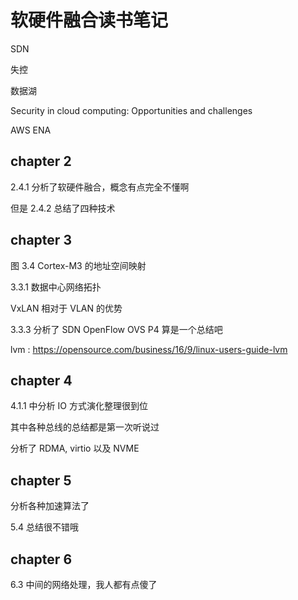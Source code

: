 # 软硬件融合读书笔记


SDN

失控

数据湖

Security in cloud computing: Opportunities and challenges

AWS ENA

## chapter 2
2.4.1 分析了软硬件融合，概念有点完全不懂啊

但是 2.4.2 总结了四种技术

## chapter 3
图 3.4 Cortex-M3 的地址空间映射

3.3.1 数据中心网络拓扑

VxLAN 相对于 VLAN 的优势

3.3.3 分析了 SDN OpenFlow OVS P4 算是一个总结吧

lvm : https://opensource.com/business/16/9/linux-users-guide-lvm

## chapter 4
4.1.1 中分析 IO 方式演化整理很到位

其中各种总线的总结都是第一次听说过

分析了 RDMA, virtio 以及 NVME

## chapter 5

分析各种加速算法了

5.4 总结很不错哦

## chapter 6
6.3 中间的网络处理，我人都有点傻了
